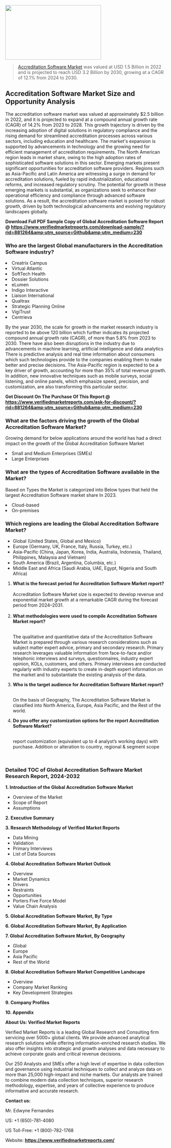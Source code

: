 <img src="https://ffe5etoiles.com/wp-content/uploads/2024/12/MST1-300x171.png" alt="" width="300" height="171" class="alignnone size-medium wp-image-20088" /><blockquote><p><p><a href="https://www.verifiedmarketreports.com/download-sample/?rid=881264&utm_source=Github&utm_medium=230" target="_blank">Accreditation Software Market</a> was valued at USD 1.5 Billion in 2022 and is projected to reach USD 3.2 Billion by 2030, growing at a CAGR of 12.1% from 2024 to 2030.</p></blockquote><p><h2>Accreditation Software Market Size and Opportunity Analysis</h2> The accreditation software market was valued at approximately $2.5 billion in 2022, and it is projected to expand at a compound annual growth rate (CAGR) of 14.2% from 2023 to 2028. This growth trajectory is driven by the increasing adoption of digital solutions in regulatory compliance and the rising demand for streamlined accreditation processes across various sectors, including education and healthcare. The market's expansion is supported by advancements in technology and the growing need for efficient management of accreditation requirements. The North American region leads in market share, owing to the high adoption rates of sophisticated software solutions in this sector. Emerging markets present significant opportunities for accreditation software providers. Regions such as Asia-Pacific and Latin America are witnessing a surge in demand for accreditation solutions, fueled by rapid industrialization, educational reforms, and increased regulatory scrutiny. The potential for growth in these emerging markets is substantial, as organizations seek to enhance their operational efficiency and compliance through advanced software solutions. As a result, the accreditation software market is poised for robust growth, driven by both technological advancements and evolving regulatory landscapes globally. </p><p class=""><strong>Download Full PDF Sample Copy of Global Accreditation Software Report @ <a href="https://www.verifiedmarketreports.com/download-sample/?rid=881264&amp;utm_source=Github&amp;utm_medium=230" target="_blank">https://www.verifiedmarketreports.com/download-sample/?rid=881264&amp;utm_source=Github&amp;utm_medium=230</a></strong></p><h3 id="" class="">Who are the largest Global manufacturers in the Accreditation Software industry?</h3><p><li>Creatrix Campus</li><li> Virtual Atlantic</li><li> SoftTech Health</li><li> Dossier Solutions</li><li> eLumen</li><li> Indigo Interactive</li><li> Liaison International</li><li> Qualtrax</li><li> Strategic Planning Online</li><li> VigiTrust</li><li> Centrieva</li></p><div class=""><div class="" dir="" data-message-author-role="" data-message-id="" data-message-model-slug=""><div class=""><div class=""><div class=""><div class="" dir="" data-message-author-role="" data-message-id="" data-message-model-slug=""><div class=""><div class=""><p>By the year 2030, the scale for growth in the market research industry is reported to be above 120 billion which further indicates its projected compound annual growth rate (CAGR), of more than 5.8% from 2023 to 2030. There have also been disruptions in the industry due to advancements in machine learning, artificial intelligence and data analytics There is predictive analysis and real time information about consumers which such technologies provide to the companies enabling them to make better and precise decisions. The Asia-Pacific region is expected to be a key driver of growth, accounting for more than 35% of total revenue growth. In addition, new innovative techniques such as mobile surveys, social listening, and online panels, which emphasize speed, precision, and customization, are also transforming this particular sector.</p><p><strong>Get Discount On The Purchase Of This Report @&nbsp; <a href="https://www.verifiedmarketreports.com/ask-for-discount/?rid=881264&amp;utm_source=Github&amp;utm_medium=230" target="_blank">https://www.verifiedmarketreports.com/ask-for-discount/?rid=881264&amp;utm_source=Github&amp;utm_medium=230</a></strong></p></div></div></div></div></div></div></div></div><h3 id="" class="">What are the factors driving the growth of the Global Accreditation Software Market?</h3><p id="" class="">Growing demand for below applications around the world has had a direct impact on the growth of the Global Accreditation Software Market</p><p id="" class=""><li>Small and Medium Enterprises (SMEs)</li><li> Large Enterprises</li></p><h3 id="" class="">What are the types of Accreditation Software available in the Market?</h3><p id="" class="">Based on Types the Market is categorized into Below types that held the largest Accreditation Software market share In 2023.</p><p id="" class=""><li>Cloud-based</li><li> On-premises</li></p><h3 id="" class="">Which regions are leading the Global Accreditation Software Market?</h3><ul><li>Global (United States, Global and Mexico)</li><li>Europe (Germany, UK, France, Italy, Russia, Turkey, etc.)</li><li>Asia-Pacific (China, Japan, Korea, India, Australia, Indonesia, Thailand, Philippines, Malaysia and Vietnam)</li><li>South America (Brazil, Argentina, Columbia, etc.)</li><li>Middle East and Africa (Saudi Arabia, UAE, Egypt, Nigeria and South Africa)</li></ul><p><ol><li><strong>What is the forecast period for Accreditation Software Market report?<br /></strong><br /><span data-sheets-root="1" data-sheets-value="{&quot;1&quot;:2,&quot;2&quot;:&quot;XXXX size is expected to develop revenue and exponential market growth at a remarkable CAGR during the forecast period from 2024&ndash;2030.&quot;}" data-sheets-userformat="{&quot;2&quot;:12674,&quot;4&quot;:{&quot;1&quot;:2,&quot;2&quot;:16776960},&quot;10&quot;:2,&quot;11&quot;:0,&quot;15&quot;:&quot;Arial&quot;,&quot;16&quot;:12}">Accreditation Software Market size is expected to develop revenue and exponential market growth at a remarkable CAGR during the forecast period from 2024&ndash;2031.</span><br /><br /></li><li><strong>What methodologies were used to compile Accreditation Software Market report?<br /><br /></strong><p>The qualitative and quantitative data of the&nbsp;Accreditation Software Market is prepared through various research considerations such as subject matter expert advice, primary and secondary research. Primary research leverages valuable information from face-to-face and/or telephonic interviews and surveys, questionnaires, industry expert opinion, KOLs, customers, and others. Primary interviews are conducted regularly with industry experts to create in-depth expert information on the market and to substantiate the existing analysis of the data.&nbsp;</p></li><li><strong>Who is the target audience for Accreditation Software Market report?<br /><br /></strong><p>On the basis of Geography, The&nbsp;Accreditation Software Market is classified into North America, Europe, Asia Pacific, and the Rest of the world.</p></li><li><strong>Do you offer any customization options for the report Accreditation Software Market?<br /><br /></strong><p>report customization (equivalent up to 4 analyst&rsquo;s working days) with purchase. Addition or alteration to country, regional &amp; segment scope</p><p>&nbsp;</p></li></ol></p><h3 id="" class="">Detailed TOC of Global Accreditation Software Market Research Report, 2024-2032</h3><p id="" class=""><strong>1. Introduction of the Global Accreditation Software Market</strong></p><ul><li>Overview of the Market</li><li>Scope of Report</li><li>Assumptions</li></ul><p id="" class=""><strong>2. Executive Summary</strong></p><p id="" class=""><strong>3. Research Methodology of&nbsp;Verified Market Reports</strong></p><ul><li>Data Mining</li><li>Validation</li><li>Primary Interviews</li><li>List of Data Sources</li></ul><p id="" class=""><strong>4. Global Accreditation Software Market Outlook</strong></p><ul><li>Overview</li><li>Market Dynamics</li><li>Drivers</li><li>Restraints</li><li>Opportunities</li><li>Porters Five Force Model</li><li>Value Chain Analysis</li></ul><p id="" class=""><strong>5. Global Accreditation Software Market, By&nbsp;Type</strong></p><p id="" class=""><strong>6. Global Accreditation Software Market, By Application</strong></p><p id="" class=""><strong>7. Global Accreditation Software Market, By Geography</strong></p><ul><li>Global</li><li>Europe</li><li>Asia Pacific</li><li>Rest of the World</li></ul><p id="" class=""><strong>8. Global Accreditation Software Market Competitive Landscape</strong></p><ul><li>Overview</li><li>Company Market Ranking</li><li>Key Development Strategies</li></ul><p id="" class=""><strong>9. Company Profiles</strong></p><p id="" class=""><strong>10. Appendix</strong></p><p id="" class=""><strong>About Us: Verified Market Reports</strong></p><p id="" class="">Verified Market Reports is a leading Global Research and Consulting firm servicing over 5000+ global clients. We provide advanced analytical research solutions while offering information-enriched research studies. We also offer insights into strategic and growth analyses and data necessary to achieve corporate goals and critical revenue decisions.</p><p id="" class="">Our 250 Analysts and SMEs offer a high level of expertise in data collection and governance using industrial techniques to collect and analyze data on more than 25,000 high-impact and niche markets. Our analysts are trained to combine modern data collection techniques, superior research methodology, expertise, and years of collective experience to produce informative and accurate research.</p><p id="" class=""><strong>Contact us:</strong></p><p id="" class="">Mr. Edwyne Fernandes</p><p id="" class="">US: +1 (650)-781-4080</p><p id="" class="">US Toll-Free: +1 (800)-782-1768</p><p id="" class="">Website: <a target="" data-test-app-aware-link=""><strong>https://www.verifiedmarketreports.com/</strong></a></p>

